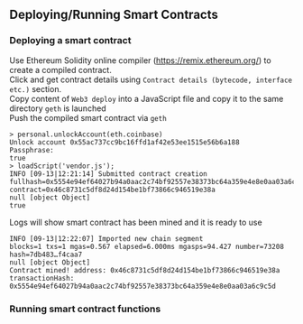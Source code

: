 
## Deploying/Running Smart Contracts

### Deploying a smart contract
Use Ethereum Solidity online compiler (https://remix.ethereum.org/) to create a compiled contract.  
Click and get contract details using ```Contract details (bytecode, interface etc.)``` section.  
Copy content of ```Web3 deploy``` into a JavaScript file and copy it to the same directory ```geth``` is launched  
Push the compiled smart contract via ```geth```
```shell
> personal.unlockAccount(eth.coinbase)
Unlock account 0x55ac737cc9bc16ffd1af42e53ee1515e56b6a188
Passphrase: 
true
> loadScript('vendor.js');
INFO [09-13|12:21:14] Submitted contract creation              fullhash=0x5554e94ef64027b94a0aac2c74bf92557e38373bc64a359e4e8e0aa03a6c9c5d contract=0x46c8731c5df8d24d154be1bf73866c946519e38a
null [object Object]
true
```

Logs will show smart contract has been mined and it is ready to use
```shell
INFO [09-13|12:22:07] Imported new chain segment               blocks=1 txs=1 mgas=0.567 elapsed=6.000ms mgasps=94.427 number=73208 hash=7db483…f4caa7
null [object Object]
Contract mined! address: 0x46c8731c5df8d24d154be1bf73866c946519e38a transactionHash: 0x5554e94ef64027b94a0aac2c74bf92557e38373bc64a359e4e8e0aa03a6c9c5d
```

### Running smart contract functions
